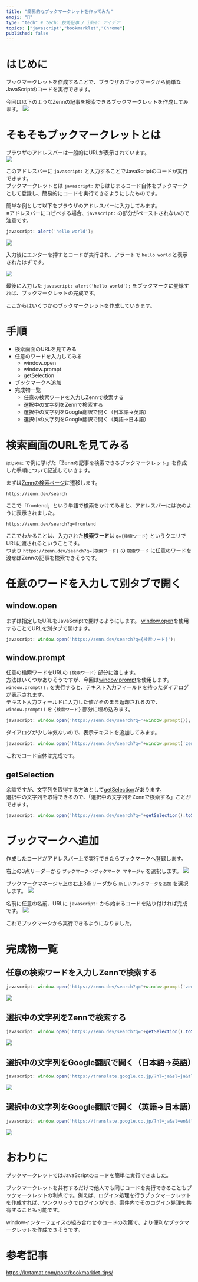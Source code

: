```yaml
---
title: "簡易的なブックマークレットを作ってみた"
emoji: "📖"
type: "tech" # tech: 技術記事 / idea: アイデア
topics: ["javascript","bookmarklet","Chrome"]
published: false
---
```


# はじめに

ブックマークレットを作成することで、ブラウザのブックマークから簡単なJavaScriptのコードを実行できます。  

今回は以下のようなZennの記事を検索できるブックマークレットを作成してみます。
![](https://storage.googleapis.com/zenn-user-upload/3f5f3bfbeb35-20220422.gif)

# そもそもブックマークレットとは

ブラウザのアドレスバーは一般的にURLが表示されています。  
![](https://storage.googleapis.com/zenn-user-upload/5b5da03dbef7-20220420.png)

このアドレスバーに `javascript:` と入力することでJavaScriptのコードが実行できます。    
ブックマークレットとは `javascript:` からはじまるコード自体をブックマークとして登録し、簡易的にコードを実行できるようにしたものです。

簡単な例として以下をブラウザのアドレスバーに入力してみます。  
※アドレスバーにコピペする場合、`javascript:` の部分がペーストされないので注意です。  

```js
javascript: alert('hello world');
```
![](https://storage.googleapis.com/zenn-user-upload/70f997e95e67-20220420.png)

入力後にエンターを押すとコードが実行され、アラートで `hello world` と表示されたはずです。  

![](https://storage.googleapis.com/zenn-user-upload/0677edc1e94a-20220420.png)

最後に入力した `javascript: alert('hello world');` をブックマークに登録すれば、ブックマークレットの完成です。  

ここからはいくつかのブックマークレットを作成していきます。

# 手順

* 検索画面のURLを見てみる
* 任意のワードを入力してみる
  * window.open
  * window.prompt
  * getSelection
* ブックマークへ追加
* 完成物一覧
  * 任意の検索ワードを入力しZennで検索する
  * 選択中の文字列をZennで検索する
  * 選択中の文字列をGoogle翻訳で開く（日本語->英語）
  * 選択中の文字列をGoogle翻訳で開く（英語->日本語）

# 検索画面のURLを見てみる

`はじめに` で例に挙げた「Zennの記事を検索できるブックマークレット」を作成した手順について記述していきます。  

まずは[Zennの検索ページ](https://zenn.dev/search)に遷移します。
```shell:URL
https://zenn.dev/search
```

ここで「frontend」という単語で検索をかけてみると、アドレスバーには次のように表示されました。
```shell:URL
https://zenn.dev/search?q=frontend
```

ここでわかることは、入力された**検索ワード**は `q={検索ワード}` というクエリでURLに渡されるということです。  
つまり `https://zenn.dev/search?q={検索ワード}` の `検索ワード` に任意のワードを渡せばZennの記事を検索できそうです。

# 任意のワードを入力して別タブで開く

## window.open

まずは指定したURLをJavaScriptで開けるようにします。
[window.open](https://developer.mozilla.org/ja/docs/Web/API/Window/open)を使用することでURLを別タブで開けます。

```js
javascript: window.open('https://zenn.dev/search?q={検索ワード}');
```

## window.prompt

任意の検索ワードをURLの `{検索ワード}` 部分に渡します。  
方法はいくつかありそうですが、今回は[window.prompt](https://developer.mozilla.org/ja/docs/Web/API/Window/prompt)を使用します。  
`window.prompt();` を実行すると、テキスト入力フィールドを持ったダイアログが表示されます。  
テキスト入力フィールドに入力した値がそのまま返却されるので、`window.prompt()` を `{検索ワード}` 部分に埋め込みます。

```js
javascript: window.open('https://zenn.dev/search?q='+window.prompt());
```

ダイアログが少し味気ないので、表示テキストを追加してみます。  

```js
javascript: window.open('https://zenn.dev/search?q='+window.prompt('zennで検索します','検索ワード'));
```

これでコード自体は完成です。

## getSelection

余談ですが、文字列を取得する方法として[getSelection](https://developer.mozilla.org/ja/docs/Web/API/Window/getSelection)があります。  
選択中の文字列を取得できるので、「選択中の文字列をZennで検索する」ことができます。

```js
javascript: window.open('https://zenn.dev/search?q='+getSelection().toString());
```

# ブックマークへ追加

作成したコードがアドレスバー上で実行できたらブックマークへ登録します。

右上の3点リーダーから `ブックマーク->ブックマーク マネージャ` を選択します。
![](https://storage.googleapis.com/zenn-user-upload/ebb0d8258ede-20220422.png)

ブックマークマネージャ上の右上3点リーダから `新しいブックマークを追加` を選択します。
![](https://storage.googleapis.com/zenn-user-upload/857f671ead2d-20220422.png)

名前に任意の名前、URLに `javascript:` から始まるコードを貼り付ければ完成です。
![](https://storage.googleapis.com/zenn-user-upload/3fb03ec9e077-20220422.png)

これでブックマークから実行できるようになりました。

# 完成物一覧

## 任意の検索ワードを入力しZennで検索する
```js
javascript: window.open('https://zenn.dev/search?q='+window.prompt('zennで検索します','検索ワード'));
```
![](https://storage.googleapis.com/zenn-user-upload/3f5f3bfbeb35-20220422.gif)

## 選択中の文字列をZennで検索する
```js
javascript: window.open('https://zenn.dev/search?q='+getSelection().toString());
```
![](https://storage.googleapis.com/zenn-user-upload/a141decfbcc8-20220422.gif)

## 選択中の文字列をGoogle翻訳で開く（日本語->英語）
```js
javascript: window.open('https://translate.google.co.jp/?hl=ja&sl=ja&tl=en&text=' getSelection().toString() '&op=translate');
```
![](https://storage.googleapis.com/zenn-user-upload/fa77dd7bc585-20220422.gif)


## 選択中の文字列をGoogle翻訳で開く（英語->日本語）
```js
javascript: window.open('https://translate.google.co.jp/?hl=ja&sl=en&tl=ja&text=' getSelection().toString() '&op=translate');
```
![](https://storage.googleapis.com/zenn-user-upload/a1e1836d3ffb-20220422.gif)

# おわりに
ブックマークレットではJavaScriptのコードを簡単に実行できました。  

ブックマークレットを共有するだけで他人でも同じコードを実行できることもブックマークレットの利点です。例えば、ログイン処理を行うブックマークレットを作成すれば、ワンクリックでログインができ、案件内でそのログイン処理を共有することも可能です。

windowインターフェイスの組み合わせやコードの次第で、より便利なブックマークレットを作成できそうです。  

# 参考記事
https://kotamat.com/post/bookmarklet-tips/
